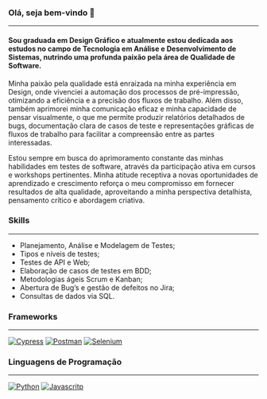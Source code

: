 ### Olá, seja bem-vindo 👋

----

#### Sou graduada em Design Gráfico e atualmente estou dedicada aos estudos no campo de Tecnologia em Análise e Desenvolvimento de Sistemas, nutrindo uma profunda paixão pela área de Qualidade de Software.

Minha paixão pela qualidade está enraizada na minha experiência em Design, onde vivenciei a automação dos processos de pré-impressão, otimizando a eficiência e a precisão dos fluxos de trabalho. Além disso, também aprimorei minha comunicação eficaz e minha capacidade de pensar visualmente, o que me permite produzir relatórios detalhados de bugs, documentação clara de casos de teste e representações gráficas de fluxos de trabalho para facilitar a compreensão entre as partes interessadas.</p>

Estou sempre em busca do aprimoramento constante das minhas habilidades em testes de software, através da participação ativa em cursos e workshops pertinentes. Minha atitude receptiva a novas oportunidades de aprendizado e crescimento reforça o meu compromisso em fornecer resultados de alta qualidade, aproveitando a minha perspectiva detalhista, pensamento crítico e abordagem criativa.

### **Skills**
----

  <ul>
    <li>Planejamento, Análise e Modelagem de Testes;</li>
    <li>Tipos e níveis de testes;</li>
    <li>Testes de API e Web;</li>
    <li>Elaboração de casos de testes em BDD;</li>
    <li>Metodologias ágeis Scrum e Kanban;</li>
    <li>Abertura de Bug’s e gestão de defeitos no Jira;</li>
    <li>Consultas de dados via SQL.</li>
  </ul>

### Frameworks
---

 [![Cypress](https://img.shields.io/badge/Cypress-17202C?style=for-the-badge&logo=cypress&logoColor=white)]() [![Postman](https://img.shields.io/badge/Postman-FF6C37?style=for-the-badge&logo=Postman&logoColor=white)]() [![Selenium](https://img.shields.io/badge/Selenium-43B02A?style=for-the-badge&logo=Selenium&logoColor=white)]()

### Linguagens de Programação
---

[![Python](https://img.shields.io/badge/Python-FFD43B?style=for-the-badge&logo=python&logoColor=blue)]() [![Javascritp](https://img.shields.io/badge/JavaScript-323330?style=for-the-badge&logo=javascript&logoColor=F7DF1E)]()
